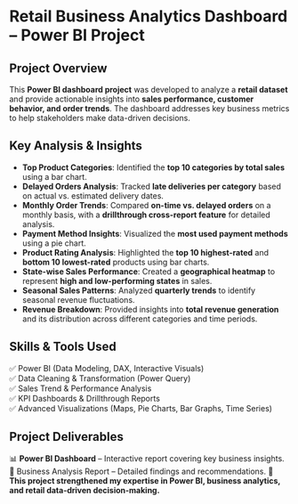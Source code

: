 
# **Retail Business Analytics Dashboard – Power BI Project**  

## **Project Overview**  
This **Power BI dashboard project** was developed to analyze a **retail dataset** and provide actionable insights into **sales performance, customer behavior, and order trends**. The dashboard addresses key business metrics to help stakeholders make data-driven decisions.  

## **Key Analysis & Insights**  
- **Top Product Categories**: Identified the **top 10 categories by total sales** using a bar chart.  
- **Delayed Orders Analysis**: Tracked **late deliveries per category** based on actual vs. estimated delivery dates.  
- **Monthly Order Trends**: Compared **on-time vs. delayed orders** on a monthly basis, with a **drillthrough cross-report feature** for detailed analysis.  
- **Payment Method Insights**: Visualized the **most used payment methods** using a pie chart.  
- **Product Rating Analysis**: Highlighted the **top 10 highest-rated** and **bottom 10 lowest-rated** products using bar charts.  
- **State-wise Sales Performance**: Created a **geographical heatmap** to represent **high and low-performing states** in sales.  
- **Seasonal Sales Patterns**: Analyzed **quarterly trends** to identify seasonal revenue fluctuations.  
- **Revenue Breakdown**: Provided insights into **total revenue generation** and its distribution across different categories and time periods.  

## **Skills & Tools Used**  
✅ Power BI (Data Modeling, DAX, Interactive Visuals)  
✅ Data Cleaning & Transformation (Power Query)  
✅ Sales Trend & Performance Analysis  
✅ KPI Dashboards & Drillthrough Reports  
✅ Advanced Visualizations (Maps, Pie Charts, Bar Graphs, Time Series)  

## **Project Deliverables**  
📊 **Power BI Dashboard** – Interactive report covering key business insights.
📑 Business Analysis Report – Detailed findings and recommendations.
🚀 **This project strengthened my expertise in Power BI, business analytics, and retail data-driven decision-making.**
